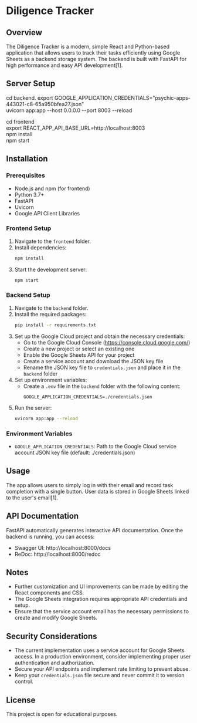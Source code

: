 # Diligence Tracker

## Overview
The Diligence Tracker is a modern, simple React and Python-based application that allows users to track their tasks efficiently using Google Sheets as a backend storage system. The backend is built with FastAPI for high performance and easy API development[1].

## Server Setup
cd backend. 
export GOOGLE_APPLICATION_CREDENTIALS="psychic-apps-443021-c8-65a950bfea27.json"  
uvicorn app:app --host 0.0.0.0 --port 8003 --reload  

cd frontend  
export REACT_APP_API_BASE_URL=http://localhost:8003  
npm install  
npm start  

## Installation

### Prerequisites
- Node.js and npm (for frontend)
- Python 3.7+
- FastAPI
- Uvicorn
- Google API Client Libraries

### Frontend Setup
1. Navigate to the `frontend` folder.
2. Install dependencies:
   ```bash
   npm install
   ```
3. Start the development server:
   ```bash
   npm start
   ```

### Backend Setup
1. Navigate to the `backend` folder.
2. Install the required packages:
   ```bash
   pip install -r requirements.txt
   ```
3. Set up the Google Cloud project and obtain the necessary credentials:
   - Go to the Google Cloud Console (https://console.cloud.google.com/)
   - Create a new project or select an existing one
   - Enable the Google Sheets API for your project
   - Create a service account and download the JSON key file
   - Rename the JSON key file to `credentials.json` and place it in the `backend` folder
4. Set up environment variables:
   - Create a `.env` file in the `backend` folder with the following content:
     ```
     GOOGLE_APPLICATION_CREDENTIALS=./credentials.json
     ```
5. Run the server:
   ```bash
   uvicorn app:app --reload
   ```

### Environment Variables
- `GOOGLE_APPLICATION_CREDENTIALS`: Path to the Google Cloud service account JSON key file (default: ./credentials.json)

## Usage
The app allows users to simply log in with their email and record task completion with a single button. User data is stored in Google Sheets linked to the user's email[1].

## API Documentation
FastAPI automatically generates interactive API documentation. Once the backend is running, you can access:
- Swagger UI: http://localhost:8000/docs
- ReDoc: http://localhost:8000/redoc

## Notes
- Further customization and UI improvements can be made by editing the React components and CSS.
- The Google Sheets integration requires appropriate API credentials and setup.
- Ensure that the service account email has the necessary permissions to create and modify Google Sheets.

## Security Considerations
- The current implementation uses a service account for Google Sheets access. In a production environment, consider implementing proper user authentication and authorization.
- Secure your API endpoints and implement rate limiting to prevent abuse.
- Keep your `credentials.json` file secure and never commit it to version control.

## License
This project is open for educational purposes.